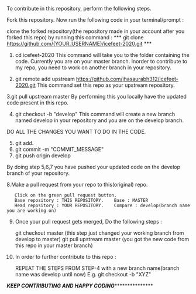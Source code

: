 To contribute in this repository, perform the following steps.

Fork this repository.
Now run the following code in your terminal/prompt : 

clone the forked repository(the repository made in your account after you forked this repo) by running this command : 
*** git clone https://github.com/(YOUR_USERNAME)/icefeet-2020.git ***
 
1. cd icefeet-2020
This command will take you to the folder containing the code.
Currently you are on your master branch. Inorder to contribute to my repo, you need to work on another branch in your repository.

2. git remote add upstream https://github.com/jhasaurabh312/icefeet-2020.git
This command set this repo as your upstream repository.

3.git pull upstream master
By performing this you locally have the updated code present in this repo.

4. git checkout -b "develop"
This command will create a new branch named develop in your repository and you are on the develop branch.

DO ALL THE CHANGES YOU WANT TO DO IN THE CODE.

5. git add.
6. git commit -m "COMMIT_MESSAGE"
7. git push origin develop

By doing step 5,6,7 you have pushed your updated code on the develop branch of your repository.

8.Make a pull request from your repo to this(original) repo.

       Click on the green pull request button.
       Base repository : THIS REPOSITORY.    Base : MASTER
       Head repository : YOUR REPOSITORY.    Compare : develop(branch name you are working on)

9. Once your pull request gets merged, Do the following steps : 

   git checkout master   (this step just changed your working branch from develop to master)
   git pull upstream master (you got the new code from this repo in your master branch)
   
10. In order to further contribute to this repo : 

      REPEAT THE STEPS FROM STEP-4 with a new branch name(branch name was develop until now)
      E.g. git checkout -b "XYZ"
      
      
      
*****KEEP CONTRIBUTING AND HAPPY CODING********************      
          
          
   
   





 
 

 
